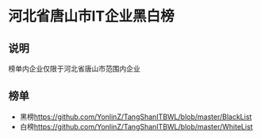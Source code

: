 # 河北省唐山市IT企业黑白榜
## 说明
榜单内企业仅限于河北省唐山市范围内企业
## 榜单
* 黑榜<https://github.com/YonlinZ/TangShanITBWL/blob/master/BlackList>
* 白榜<https://github.com/YonlinZ/TangShanITBWL/blob/master/WhiteList>
